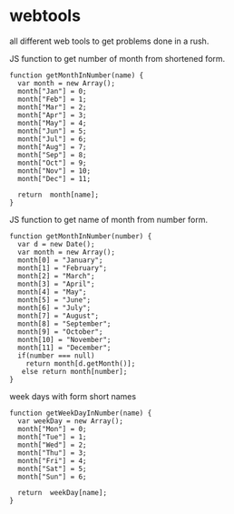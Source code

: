 # webtools
all different web tools to get problems  done in a rush.

JS function to get number of month from shortened form.  
```
function getMonthInNumber(name) {
  var month = new Array();
  month["Jan"] = 0;
  month["Feb"] = 1;
  month["Mar"] = 2;
  month["Apr"] = 3;
  month["May"] = 4;
  month["Jun"] = 5;
  month["Jul"] = 6;
  month["Aug"] = 7;
  month["Sep"] = 8;
  month["Oct"] = 9;
  month["Nov"] = 10;
  month["Dec"] = 11;

  return  month[name];
}
```
JS function to get name of month from number form. 
```
function getMonthInNumber(number) {
  var d = new Date();
  var month = new Array();
  month[0] = "January";
  month[1] = "February";
  month[2] = "March";
  month[3] = "April";
  month[4] = "May";
  month[5] = "June";
  month[6] = "July";
  month[7] = "August";
  month[8] = "September";
  month[9] = "October";
  month[10] = "November";
  month[11] = "December";
  if(number === null)
    return month[d.getMonth()];
   else return month[number];
}
```


week days with form short names 
```
function getWeekDayInNumber(name) {
  var weekDay = new Array();
  month["Mon"] = 0;
  month["Tue"] = 1;
  month["Wed"] = 2;
  month["Thu"] = 3;
  month["Fri"] = 4;
  month["Sat"] = 5;
  month["Sun"] = 6;

  return  weekDay[name];
}
```

